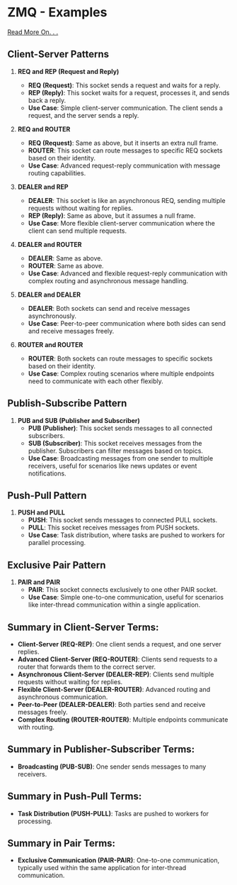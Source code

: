# ZMQ - Examples

[Read More On. . .](https://zguide.zeromq.org/docs/chapter2/)

## Client-Server Patterns

1. **REQ and REP (Request and Reply)**

   - **REQ (Request)**: This socket sends a request and waits for a reply.
   - **REP (Reply)**: This socket waits for a request, processes it, and sends back a reply.
   - **Use Case**: Simple client-server communication. The client sends a request, and the server sends a reply.

2. **REQ and ROUTER**

   - **REQ (Request)**: Same as above, but it inserts an extra null frame.
   - **ROUTER**: This socket can route messages to specific REQ sockets based on their identity.
   - **Use Case**: Advanced request-reply communication with message routing capabilities.

3. **DEALER and REP**

   - **DEALER**: This socket is like an asynchronous REQ, sending multiple requests without waiting for replies.
   - **REP (Reply)**: Same as above, but it assumes a null frame.
   - **Use Case**: More flexible client-server communication where the client can send multiple requests.

4. **DEALER and ROUTER**

   - **DEALER**: Same as above.
   - **ROUTER**: Same as above.
   - **Use Case**: Advanced and flexible request-reply communication with complex routing and asynchronous message handling.

5. **DEALER and DEALER**

   - **DEALER**: Both sockets can send and receive messages asynchronously.
   - **Use Case**: Peer-to-peer communication where both sides can send and receive messages freely.

6. **ROUTER and ROUTER**
   - **ROUTER**: Both sockets can route messages to specific sockets based on their identity.
   - **Use Case**: Complex routing scenarios where multiple endpoints need to communicate with each other flexibly.

## Publish-Subscribe Pattern

1. **PUB and SUB (Publisher and Subscriber)**
   - **PUB (Publisher)**: This socket sends messages to all connected subscribers.
   - **SUB (Subscriber)**: This socket receives messages from the publisher. Subscribers can filter messages based on topics.
   - **Use Case**: Broadcasting messages from one sender to multiple receivers, useful for scenarios like news updates or event notifications.

## Push-Pull Pattern

1. **PUSH and PULL**
   - **PUSH**: This socket sends messages to connected PULL sockets.
   - **PULL**: This socket receives messages from PUSH sockets.
   - **Use Case**: Task distribution, where tasks are pushed to workers for parallel processing.

## Exclusive Pair Pattern

1. **PAIR and PAIR**
   - **PAIR**: This socket connects exclusively to one other PAIR socket.
   - **Use Case**: Simple one-to-one communication, useful for scenarios like inter-thread communication within a single application.

## Summary in Client-Server Terms:

- **Client-Server (REQ-REP)**: One client sends a request, and one server replies.
- **Advanced Client-Server (REQ-ROUTER)**: Clients send requests to a router that forwards them to the correct server.
- **Asynchronous Client-Server (DEALER-REP)**: Clients send multiple requests without waiting for replies.
- **Flexible Client-Server (DEALER-ROUTER)**: Advanced routing and asynchronous communication.
- **Peer-to-Peer (DEALER-DEALER)**: Both parties send and receive messages freely.
- **Complex Routing (ROUTER-ROUTER)**: Multiple endpoints communicate with routing.

## Summary in Publisher-Subscriber Terms:

- **Broadcasting (PUB-SUB)**: One sender sends messages to many receivers.

## Summary in Push-Pull Terms:

- **Task Distribution (PUSH-PULL)**: Tasks are pushed to workers for processing.

## Summary in Pair Terms:

- **Exclusive Communication (PAIR-PAIR)**: One-to-one communication, typically used within the same application for inter-thread communication.
